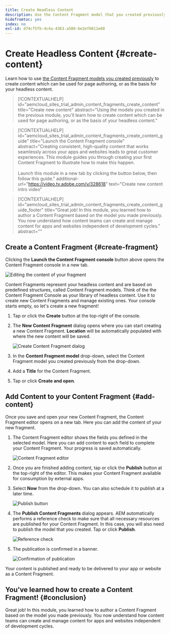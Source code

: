 ```yaml
---
title: Create Headless Content
description: Use the Content Fragment model that you created previously to create content which can be used for page authoring, or as the basis for your headless content.
hidefromtoc: yes
index: no
exl-id: d74cf5fb-4c4a-4363-a500-6e2ef6811e60
---
```


# Create Headless Content {#create-content}

Learn how to use [the Content Fragment models you created previously](content-structure.md) to create content which can be used for page authoring, or as the basis for your headless content.

>[!CONTEXTUALHELP]
>id="aemcloud_sites_trial_admin_content_fragments_create_content"
>title="Create new content"
>abstract="Using the models you created in the previous module, you'll learn how to create content which can be used for page authoring, or as the basis of your headless content."

>[!CONTEXTUALHELP]
>id="aemcloud_sites_trial_admin_content_fragments_create_content_guide"
>title="Launch the Content Fragment console"
>abstract="Creating consistent, high-quality content that works seamlessly across your apps and websites leads to great customer experiences. This module guides you through creating your first Content Fragment to illustrate how to make this happen.<br><br>Launch this module in a new tab by clicking the button below, then follow this guide."
>additional-url="https://video.tv.adobe.com/v/328618" text="Create new content intro video"

>[!CONTEXTUALHELP]
>id="aemcloud_sites_trial_admin_content_fragments_create_content_guide_footer"
>title="Great job! In this module, you learned how to author a Content Fragment based on the model you made previously. You now understand how content teams can create and manage content for apps and websites independent of development cycles."
>abstract=""

## Create a Content Fragment {#create-fragment}

Clicking the **Launch the Content Fragment console** button above opens the Content Fragment console in a new tab.

![Editing the content of your fragment](assets/create-content/content-fragment-console.png)

Content Fragments represent your headless content and are based on predefined structures, called Content Fragment models. Think of the the Content Fragment Console as your library of headless content. Use it to create new Content Fragments and manage existing ones. Your console starts empty, so let's create a new fragment!

1. Tap or click the **Create** button at the top-right of the console.

1. The **New Content Fragment** dialog opens where you can  start creating a new Content Fragment. **Location** will be automatically populated with where the new content will be saved.

   ![Create Content Fragment dialog](assets/create-content/create-content-fragment.png)

1. In the **Content Fragment model** drop-down, select the Content Fragment model you created previously from the drop-down.

1. Add a **Title** for the Content Fragment.

1. Tap or click **Create and open**.

## Add Content to your Content Fragment {#add-content}

Once you save and open your new Content Fragment, the Content Fragment editor opens on a new tab. Here you can add the content of your new fragment.

1. The Content Fragment editor shows the fields you defined in the selected model. Here you can add content to each field to complete your Content Fragment. Your progress is saved automatically. 

   ![Content Fragment editor](assets/create-content/content-fragment-editor.png)

1. Once you are finished adding content, tap or click the **Publish** button at the top-right of the editor. This makes your Content Fragment available for consumption by external apps. 

1. Select **Now** from the drop-down. You can also schedule it to publish at a later time.

   ![Publish button](assets/create-content/publish.png)

1. The **Publish Content Fragments** dialog appears. AEM automatically performs a reference check to make sure that all necessary resources are published for your Content Fragment. In this case, you will also need to publish the model that you created. Tap or click **Publish**.

   ![Reference check](assets/create-content/references.png)

1. The publication is confirmed in a banner.

   ![Confirmation of publication](assets/create-content/publish-confirm.png)

Your content is published and ready to be delivered to your app or website as a Content Fragment.

## You've learned how to create a Content Fragment! {#conclusion}

Great job! In this module, you learned how to author a Content Fragment based on the model you made previously. You now understand how content teams can create and manage content for apps and websites independent of development cycles.
